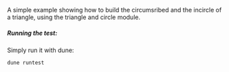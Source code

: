 A simple example showing how to build the circumsribed and the incircle of a triangle, using the triangle and circle module.

##### Running the test:
Simply run it with dune:
```console
dune runtest
```
